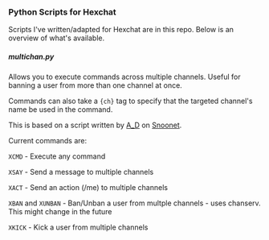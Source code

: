 ### Python Scripts for Hexchat

Scripts I've written/adapted for Hexchat are in this repo. Below is an overview of what's available.

##### multichan.py

Allows you to execute commands across multiple channels. Useful for banning a user from more than one channel at once.

Commands can also take a `{ch}` tag to specify that the targeted channel's name be used in the command.

This is based on a script written by [A_D](https://github.com/A-UNDERSCORE-D) on [Snoonet](https://snoonet.org/).

Current commands are:

`XCMD` - Execute any command

`XSAY` - Send a message to multiple channels

`XACT` - Send an action (/me) to multiple channels

`XBAN` and `XUNBAN` - Ban/Unban a user from multple channels - uses chanserv. This might change in the future

`XKICK` - Kick a user from multiple channels